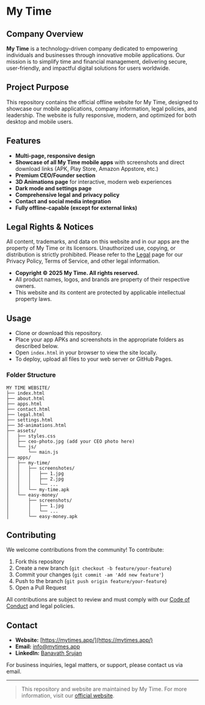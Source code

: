 # My Time

## Company Overview

**My Time** is a technology-driven company dedicated to empowering individuals and businesses through innovative mobile applications. Our mission is to simplify time and financial management, delivering secure, user-friendly, and impactful digital solutions for users worldwide.

## Project Purpose

This repository contains the official offline website for My Time, designed to showcase our mobile applications, company information, legal policies, and leadership. The website is fully responsive, modern, and optimized for both desktop and mobile users.

## Features
- **Multi-page, responsive design**
- **Showcase of all My Time mobile apps** with screenshots and direct download links (APK, Play Store, Amazon Appstore, etc.)
- **Premium CEO/Founder section**
- **3D Animations page** for interactive, modern web experiences
- **Dark mode and settings page**
- **Comprehensive legal and privacy policy**
- **Contact and social media integration**
- **Fully offline-capable (except for external links)**

## Legal Rights & Notices

All content, trademarks, and data on this website and in our apps are the property of My Time or its licensors. Unauthorized use, copying, or distribution is strictly prohibited. Please refer to the [Legal](legal.html) page for our Privacy Policy, Terms of Service, and other legal information.

- **Copyright © 2025 My Time. All rights reserved.**
- All product names, logos, and brands are property of their respective owners.
- This website and its content are protected by applicable intellectual property laws.

## Usage

- Clone or download this repository.
- Place your app APKs and screenshots in the appropriate folders as described below.
- Open `index.html` in your browser to view the site locally.
- To deploy, upload all files to your web server or GitHub Pages.

### Folder Structure
```
MY TIME WEBSITE/
├── index.html
├── about.html
├── apps.html
├── contact.html
├── legal.html
├── settings.html
├── 3d-animations.html
├── assets/
│   ├── styles.css
│   ├── ceo-photo.jpg (add your CEO photo here)
│   └── js/
│       └── main.js
├── apps/
│   ├── my-time/
│   │   ├── screenshotes/
│   │   │   ├── 1.jpg
│   │   │   ├── 2.jpg
│   │   │   └── ...
│   │   └── my-time.apk
│   └── easy-money/
│       ├── screenshots/
│       │   ├── 1.jpg
│       │   └── ...
│       └── easy-money.apk
```

## Contributing

We welcome contributions from the community! To contribute:
1. Fork this repository
2. Create a new branch (`git checkout -b feature/your-feature`)
3. Commit your changes (`git commit -am 'Add new feature'`)
4. Push to the branch (`git push origin feature/your-feature`)
5. Open a Pull Request

All contributions are subject to review and must comply with our [Code of Conduct](legal.html) and legal policies.

## Contact

- **Website:** [https://mytimes.app/](https://mytimes.app/)
- **Email:** info@mytimes.app
- **LinkedIn:** [Banavath Srujan](https://linkedin.com/in/Banavath-Srujan5191)

For business inquiries, legal matters, or support, please contact us via email.

---

> This repository and website are maintained by My Time. For more information, visit our [official website](https://mytimes.app/). 